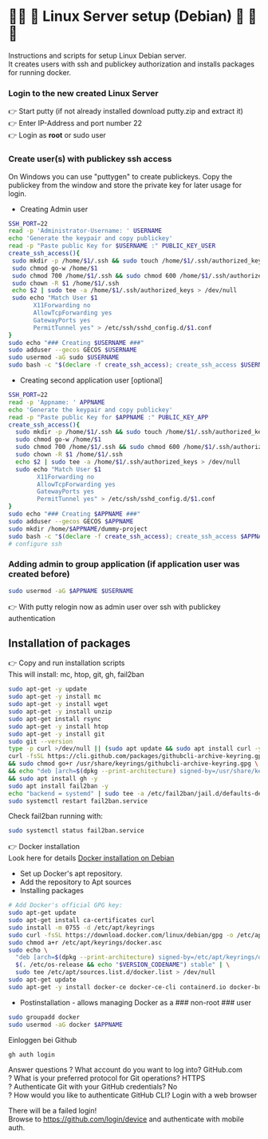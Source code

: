 #  🐧🐧 🚀 Linux Server setup (Debian) 🚀  🐧🐧
Instructions and scripts for setup Linux Debian server.  
It creates users with ssh and publickey authorization and installs packages for running docker. 

### Login to the new created Linux Server

👉 Start putty  (if not already installed download putty.zip and extract it)  
👉 Enter IP-Address and port number 22  
👉 Login as **root** or sudo user  

### Create user(s) with publickey ssh access  

On Windows you can use "puttygen" to create publickeys. 
Copy the publickey from the window and store the private key for later usage for login.

* Creating Admin user
 ```sh
SSH_PORT=22
read -p 'Administrator-Username: ' USERNAME
echo 'Generate the keypair and copy publickey'
read -p "Paste public Key for $USERNAME :" PUBLIC_KEY_USER
create_ssh_access(){
  sudo mkdir -p /home/$1/.ssh && sudo touch /home/$1/.ssh/authorized_keys
  sudo chmod go-w /home/$1
  sudo chmod 700 /home/$1/.ssh && sudo chmod 600 /home/$1/.ssh/authorized_keys
  sudo chown -R $1 /home/$1/.ssh
  echo $2 | sudo tee -a /home/$1/.ssh/authorized_keys > /dev/null
  sudo echo "Match User $1
        X11Forwarding no
        AllowTcpForwarding yes
        GatewayPorts yes
        PermitTunnel yes" > /etc/ssh/sshd_config.d/$1.conf
}
sudo echo "### Creating $USERNAME ###"
sudo adduser --gecos GECOS $USERNAME
sudo usermod -aG sudo $USERNAME
sudo bash -c "$(declare -f create_ssh_access); create_ssh_access $USERNAME '$PUBLIC_KEY_USER'"
```
* Creating second application user [optional]
```sh
SSH_PORT=22
read -p 'Appname: ' APPNAME
echo 'Generate the keypair and copy publickey'
read -p "Paste public Key for $APPNAME :" PUBLIC_KEY_APP
create_ssh_access(){
  sudo mkdir -p /home/$1/.ssh && sudo touch /home/$1/.ssh/authorized_keys
  sudo chmod go-w /home/$1
  sudo chmod 700 /home/$1/.ssh && sudo chmod 600 /home/$1/.ssh/authorized_keys
  sudo chown -R $1 /home/$1/.ssh
  echo $2 | sudo tee -a /home/$1/.ssh/authorized_keys > /dev/null
  sudo echo "Match User $1
        X11Forwarding no
        AllowTcpForwarding yes
        GatewayPorts yes
        PermitTunnel yes" > /etc/ssh/sshd_config.d/$1.conf
}
sudo echo "### Creating $APPNAME ###"
sudo adduser --gecos GECOS $APPNAME
sudo mkdir /home/$APPNAME/dummy-project
sudo bash -c "$(declare -f create_ssh_access); create_ssh_access $APPNAME '$PUBLIC_KEY_APP'"
# configure ssh
```

### Adding admin to group application (if application user was created before)
```sh
sudo usermod -aG $APPNAME $USERNAME
```
👉 With putty relogin now as admin user over ssh with publickey authentication

## Installation of packages
👉 Copy and run installation scripts<br>
This will install: mc, htop, git, gh, fail2ban<br>

```sh
sudo apt-get -y update
sudo apt-get -y install mc
sudo apt-get -y install wget
sudo apt-get -y install unzip
sudo apt-get install rsync
sudo apt-get -y install htop
sudo apt-get -y install git
sudo git --version
type -p curl >/dev/null || (sudo apt update && sudo apt install curl -y)
curl -fsSL https://cli.github.com/packages/githubcli-archive-keyring.gpg | sudo dd of=/usr/share/keyrings/githubcli-archive-keyring.gpg \
&& sudo chmod go+r /usr/share/keyrings/githubcli-archive-keyring.gpg \
&& echo "deb [arch=$(dpkg --print-architecture) signed-by=/usr/share/keyrings/githubcli-archive-keyring.gpg] https://cli.github.com/packages stable main" | sudo tee /etc/apt/sources.list.d/github-cli.list > /dev/null \
&& sudo apt install gh -y
sudo apt install fail2ban -y
echo "backend = systemd" | sudo tee -a /etc/fail2ban/jail.d/defaults-debian.conf > /dev/null
sudo systemctl restart fail2ban.service
```
Check fail2ban running with:
```sh
sudo systemctl status fail2ban.service
```

👉 Docker installation<br>
Look here for details 
[Docker installation on Debian](https://docs.docker.com/engine/install/debian/)<br>
- Set up Docker's apt repository.
- Add the repository to Apt sources 
- Installing packages
```sh
# Add Docker's official GPG key:
sudo apt-get update
sudo apt-get install ca-certificates curl
sudo install -m 0755 -d /etc/apt/keyrings
sudo curl -fsSL https://download.docker.com/linux/debian/gpg -o /etc/apt/keyrings/docker.asc
sudo chmod a+r /etc/apt/keyrings/docker.asc
sudo echo \
  "deb [arch=$(dpkg --print-architecture) signed-by=/etc/apt/keyrings/docker.asc] https://download.docker.com/linux/debian \
  $(. /etc/os-release && echo "$VERSION_CODENAME") stable" | \
  sudo tee /etc/apt/sources.list.d/docker.list > /dev/null
sudo apt-get update
sudo apt-get -y install docker-ce docker-ce-cli containerd.io docker-buildx-plugin docker-compose-plugin
```

- Postinstallation - allows managing Docker as a ### non-root ### user
```sh
sudo groupadd docker
sudo usermod -aG docker $APPNAME
```
Einloggen bei Github
```sh
gh auth login
```
Answer questions 
? What account do you want to log into? GitHub.com<br>
? What is your preferred protocol for Git operations? HTTPS <br>
? Authenticate Git with your GitHub credentials? No <br>
? How would you like to authenticate GitHub CLI? Login with a web browser<br>

There will be a failed login! <br>
Browse to https://github.com/login/device and authenticate with mobile auth.

